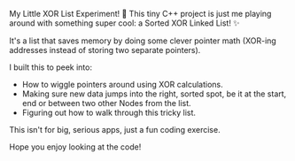 My Little XOR List Experiment! 💖
This tiny C++ project is just me playing around with something super cool: a Sorted XOR Linked List! ✨

It's a list that saves memory by doing some clever pointer math (XOR-ing addresses instead of storing two separate pointers).

I built this to peek into:

 - How to wiggle pointers around using XOR calculations.
 - Making sure new data jumps into the right, sorted spot, be it at the start, end or between two other Nodes from the list.
 - Figuring out how to walk through this tricky list.

This isn't for big, serious apps, just a fun coding exercise.

Hope you enjoy looking at the code!
